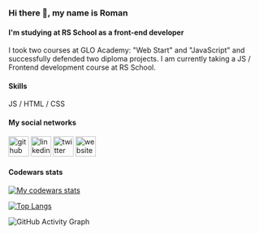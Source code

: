### Hi there 👋, my name is Roman
#### I'm studying at RS School as a front-end developer
I took two courses at GLO Academy: "Web Start" and "JavaScript" and successfully defended two diploma projects. I am currently taking a JS / Frontend development course at RS School.

#### Skills
JS / HTML / CSS

#### My social networks

[<img src='https://cdn.jsdelivr.net/npm/simple-icons@3.0.1/icons/github.svg' alt='github' height='40'>](https://github.com/romanbaukin)  [<img src='https://cdn.jsdelivr.net/npm/simple-icons@3.0.1/icons/linkedin.svg' alt='linkedin' height='40'>](https://www.linkedin.com/in/rbaukin/)  [<img src='https://cdn.jsdelivr.net/npm/simple-icons@3.0.1/icons/twitter.svg' alt='twitter' height='40'>](https://twitter.com/romanbaukin)  [<img src='https://cdn.jsdelivr.net/npm/simple-icons@3.0.1/icons/icloud.svg' alt='website' height='40'>](roman-baukin.ru) 


#### Codewars stats
<a href="https://www.codewars.com/users/romanbaukin"><img alt="My codewars stats" src="https://www.codewars.com/users/romanbaukin/badges/large"></a>


[![Top Langs](https://github-readme-stats.vercel.app/api/top-langs/?username=romanbaukin)](https://github.com/anuraghazra/github-readme-stats)

![GitHub Activity Graph](https://activity-graph.herokuapp.com/graph?username=romanbaukin)  


<!--
**RomanBaukin/RomanBaukin** is a ✨ _special_ ✨ repository because its `README.md` (this file) appears on your GitHub profile.

Here are some ideas to get you started:

- 🔭 I’m currently working on ...
- 🌱 I’m currently learning ...
- 👯 I’m looking to collaborate on ...
- 🤔 I’m looking for help with ...
- 💬 Ask me about ...
- 📫 How to reach me: ...
- 😄 Pronouns: ...
- ⚡ Fun fact: ...
-->

